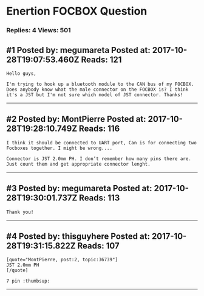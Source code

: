 # Enertion FOCBOX Question

### Replies: 4 Views: 501

## \#1 Posted by: megumareta Posted at: 2017-10-28T19:07:53.460Z Reads: 121

```
Hello guys, 

I'm trying to hook up a bluetooth module to the CAN bus of my FOCBOX. Does anybody know what the male connector on the FOCBOX is? I think it's a JST but I'm not sure which model of JST connector. Thanks!
```

---
## \#2 Posted by: MontPierre Posted at: 2017-10-28T19:28:10.749Z Reads: 116

```
I think it should be connected to UART port, Can is for connecting two Focboxes together. I might be wrong.... 

Connector is JST 2.0mm PH. I don’t remember how many pins there are. Just count them and get appropriate connector lenght.
```

---
## \#3 Posted by: megumareta Posted at: 2017-10-28T19:30:01.737Z Reads: 113

```
Thank you!
```

---
## \#4 Posted by: thisguyhere Posted at: 2017-10-28T19:31:15.822Z Reads: 107

```
[quote="MontPierre, post:2, topic:36739"]
JST 2.0mm PH
[/quote]

7 pin :thumbsup:
```

---
